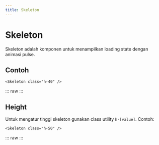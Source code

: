 ```yaml
---
title: Skeleton
---
```


<script setup>
import Skeleton from '../../src/components/skeleton/Skeleton.vue'
</script>

# Skeleton

Skeleton adalah komponen untuk menampilkan loading state dengan animasi pulse.

## Contoh

```vue
<Skeleton class="h-40" />
```

::: raw
<Skeleton class="h-40" />
:::

## Height

Untuk mengatur tinggi skeleton gunakan class utility `h-[value]`. Contoh:

```vue
<Skeleton class="h-50" />
```

::: raw
<Skeleton class="h-50" />
:::
